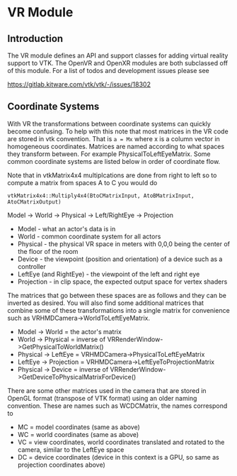 # VR Module

## Introduction

The VR module defines an API and support classes for adding virtual reality
support to VTK. The OpenVR and OpenXR modules are both subclassed off of
this module. For a list of todos and development issues please see

https://gitlab.kitware.com/vtk/vtk/-/issues/18302

## Coordinate Systems

With VR the transformations between coordinate systems can quickly become
confusing. To help with this note that most matrices in the VR code are
stored in vtk convention. That is `a = Mx` where x is a column vector in
homogeneous coordinates. Matrices are named according to what spaces they
transform between. For example PhysicalToLeftEyeMatrix. Some common
coordinate systems are listed below in order of coordinate flow.

Note that in vtkMatrix4x4 multiplcations are done from right to left
so to compute a matrix from spaces A to C you would do

`vtkMatrix4x4::Multiply4x4(BtoCMatrixInput, AtoBMatrixInput, AtoCMatrixOutput)`

Model -> World -> Physical -> Left/RightEye -> Projection

- Model - what an actor's data is in
- World - common coordinate system for all actors
- Physical - the physical VR space in meters with 0,0,0 being the center of
  the floor of the room
- Device - the viewpoint (position and orientation) of a device such as a
  controller
- LeftEye (and RightEye) - the viewpoint of the left and right eye
- Projection - in clip space, the expected output space for vertex shaders

The matrices that go between these spaces are as follows and they can be
inverted as desired. You will also find some additional matrices that
combine some of these transformations into a single matrix for convenience
such as VRHMDCamera->WorldToLeftEyeMatrix.

- Model -> World = the actor's matrix
- World -> Physical = inverse of VRRenderWindow->GetPhysicalToWorldMatrix()
- Physical -> LeftEye = VRHMDCamera->PhysicalToLeftEyeMatrix
- LeftEye -> Projection = VRHMDCamera->LeftEyeToProjectionMatrix
- Physical -> Device = inverse of
  VRRenderWindow->GetDeviceToPhysicalMatrixForDevice()

There are some other matrices used in the camera that are stored in OpenGL
format (transpose of VTK format) using an older naming convention. These are
names such as WCDCMatrix, the names correspond to

- MC = model coordinates (same as above)
- WC = world coordinates (same as above)
- VC = view coordinates, world coordinates translated and rotated to the
  camera, similar to the LeftEye space
- DC = device coordinates (device in this context is a GPU, so same as
  projection coordinates above)
